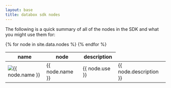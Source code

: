 ```yaml
---
layout: base
title: databox sdk nodes
---
```


The following is a quick summary of all of the nodes in the SDK and what you might use them for:

<table>
  <thead>
    <tr>
      <th>name</th>
      <th>node</th>
      <th>description</th>
    </tr>
  </thead>
  <tbody>
    {% for node in site.data.nodes %}
    <tr>
      <td><img class="thumbnail" src="{{ node.image }}" alt="{{ node.name }}"></td>
      <td>{{ node.name }}</td>
      <td>{{ node.use }}</td>
      <td>{{ node.description }}</td>
    </tr>
    {% endfor %}
  </tbody>
</table>